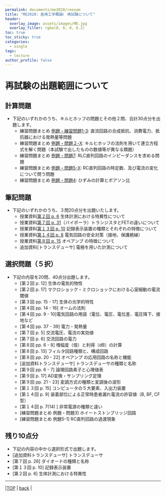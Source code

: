 ```yaml
---
permalink: documents/me2020/reexam
title: "ME2020: 医用工学概論Ⅰ　再試験について"
header:
  overlay_image: assets/images/ME.jpg
  overlay_filter: rgba(0, 0, 0, 0.2)
toc: true
toc_sticky: true
categories:
  - single
tags:
  - lecture
author_profile: false
---
```


# 再試験の出題範囲について
## 計算問題  
* 下記のいずれかのうち、キルヒホッフの問題とその他２問、合計30点分を出題します。
  * 練習問題まとめ [例題・練習問題1-3](../attached/exercise_9up.pdf#page=2): 直流回路の合成抵抗、消費電力、抵抗器における発熱量等問題  
  * 練習問題まとめ [例題・問題２-X](../attached/exercise_9up.pdf#page=2): キルヒホッフの法則を用いて連立方程式を解く問題（本試験で出したものの数値等が異なる類題）  
  * 練習問題まとめ [例題・問題7](../attached/exercise_9up.pdf#page=6): RLC直列回路のインピーダンスを求める問題  
  * 練習問題まとめ [例題・問題5-X](../attached/exercise_9up.pdf#page=4): RC直列回路の時定数、及び電流の変化について問う問題  
  * 練習問題まとめ [例題・問題4](../attached/exercise_9up.pdf#page=4): ひずみの計算とポアソン比  
  
## 筆記問題
* 下記のいずれかのうち、３問20点分を出題いたします。
  * 授業資料[第２回 p. 6](../attached/lecture2_cmp.pdf#page=6) 生体計測における特異性について  
  * 授業資料[第７回 p. 31](/_pages/attached/lecture7_cmp.pdf#page=31)（バイポーラ）トランジスタとFETの違いについて  
  * 授業資料[第１３回 p. 10](/_pages/documents/me2020/attached/lecture13_cmp.pdf#page=10) 記録表示装置の種類とそれぞれの特徴について  
  * 授業資料[第１４回 p.  8](/_pages/documents/me2020/attached/lecture14.pdf#page=8) 電気回路の安全対策（接地、保護絶縁）  
  * 授業資料[第８回 p. 15]() オペアンプ の特徴について  
  * 追加資料[トランスデューサ] 電極を用いた計測について  
  
## 選択問題（５択）  
* 下記の内容を20問、40点分出題します。  
  * [第２回 p. 12] 生体の電気的物性  
  * [第２回 p. 17] マクロショック・ミクロショックにおける心室細動の電流閾値  
  * [第３回 pp. 15 - 17] 生体の光学的特性  
  * [第４回 pp. 14 - 16] オームの法則  
  * [第４回 pp. 9 - 10]電気回路の用語（電位、電圧、電位差、電圧降下、接地など  
  * [第４回 pp. 37 - 39] 電力・発熱量  
  * [第７回 p. 5] 交流電圧、電流の実効値  
  * [第７回 p. 6] 交流回路の電力  
  * [第８回 pp. 6 - 8] 増幅度（倍）と利得（dB）の計算  
  * [第８回 p. 13] フィルタ回路種類と、構成回路  
  * [第８回 pp. 20 - 22] オペアンプ の応用回路の名称と機能  
  * [追加資料トランスデューサ] トランスデューサの種類と名称  
  * [第９回 pp. 6 - 7] 論理回路素子と心理値表  
  * [第９回 p. 17] AD変換・サンプリング定理  
  * [第９回 pp. 21 - 23]  変調方式の種類と変調後の波形  
  * [第１３回 p. 15] コンピュータの５大要素、入出力装置  
  * [第１４回 p. 9] 装着部位による正常時患者漏れ電流の許容値（B, BF, CF型）  
  * [第１４回 p. 7(14) ] 非常電源の種類と違い  
  * [練習問題まとめ 例題・問題3] ホイートストンブリッジ回路  
  * [練習問題まとめ 例題5-1] RC直列回路の過渡現象  

## 残り10点分
*  下記の内容の中から選択形式で出題します。
  * [追加資料トランスデューサ] トランスデューサ
  * [第７回 p. 26] ダイオードの種類と名称
  * [第１３回 p. 10] 記録表示装置
  * [第２回 p. 6] 生体計測における特異性
  
---
  
|[TOP](/) | <a href="javascript:history.back()">back</a> |
